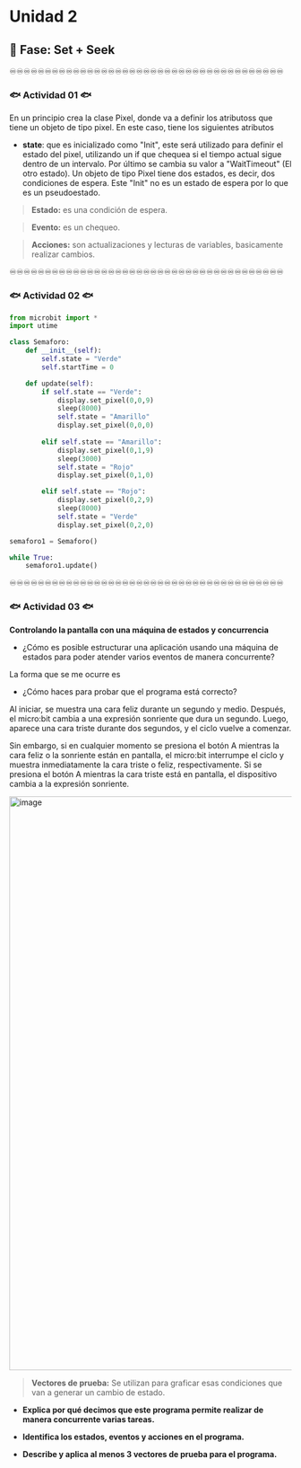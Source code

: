 # Unidad 2

## 🔎 Fase: Set + Seek

♾️♾️♾️♾️♾️♾️♾️♾️♾️♾️♾️♾️♾️♾️♾️♾️♾️♾️♾️♾️♾️♾️♾️♾️♾️♾️♾️♾️♾️♾️♾️♾️♾️♾️♾️♾️♾️♾️♾️

### 🐟 Actividad 01 🐟

En un principio crea la clase Pixel, donde va a definir los atributoss que tiene un objeto de tipo pixel. En este caso, tiene los siguientes atributos 
 - __state__: que es inicializado como "Init", este será utilizado para definir el estado del pixel, utilizando un if que chequea si el tiempo actual sigue dentro de un intervalo. Por último se cambia su valor a "WaitTimeout" (El otro estado). Un objeto de tipo Pixel tiene dos estados, es decir, dos condiciones de espera. Este "Init" no es un estado de espera por lo que es un pseudoestado.

> __Estado:__ es una condición de espera.

> __Evento:__ es un chequeo.

> __Acciones:__ son actualizaciones y lecturas de variables, basicamente realizar cambios.

♾️♾️♾️♾️♾️♾️♾️♾️♾️♾️♾️♾️♾️♾️♾️♾️♾️♾️♾️♾️♾️♾️♾️♾️♾️♾️♾️♾️♾️♾️♾️♾️♾️♾️♾️♾️♾️♾️♾️

### 🐟 Actividad 02 🐟

```python
from microbit import *
import utime

class Semaforo:
    def __init__(self):
        self.state = "Verde"
        self.startTime = 0

    def update(self):
        if self.state == "Verde":
            display.set_pixel(0,0,9)
            sleep(8000)
            self.state = "Amarillo"
            display.set_pixel(0,0,0)
            
        elif self.state == "Amarillo":
            display.set_pixel(0,1,9)
            sleep(3000)
            self.state = "Rojo"
            display.set_pixel(0,1,0)

        elif self.state == "Rojo":        
            display.set_pixel(0,2,9)
            sleep(8000)
            self.state = "Verde"
            display.set_pixel(0,2,0)

semaforo1 = Semaforo()

while True:
    semaforo1.update()
```

♾️♾️♾️♾️♾️♾️♾️♾️♾️♾️♾️♾️♾️♾️♾️♾️♾️♾️♾️♾️♾️♾️♾️♾️♾️♾️♾️♾️♾️♾️♾️♾️♾️♾️♾️♾️♾️♾️♾️

### 🐟 Actividad 03 🐟

__Controlando la pantalla con una máquina de estados y concurrencia__

- ¿Cómo es posible estructurar una aplicación usando una máquina de estados para poder atender varios eventos de manera concurrente?

 La forma que se me ocurre es 
  
- ¿Cómo haces para probar que el programa está correcto?

Al iniciar, se muestra una cara feliz durante un segundo y medio. Después, el micro:bit cambia a una expresión sonriente que dura un segundo. Luego, aparece una cara triste durante dos segundos, y el ciclo vuelve a comenzar.

Sin embargo, si en cualquier momento se presiona el botón A mientras la cara feliz o la sonriente están en pantalla, el micro:bit interrumpe el ciclo y muestra inmediatamente la cara triste o feliz, respectivamente. Si se presiona el botón A mientras la cara triste está en pantalla, el dispositivo cambia a la expresión sonriente.

<img width="838" height="1022" alt="image" src="https://github.com/user-attachments/assets/9eba4c8f-4a6c-44b9-80fb-5efd8f566593" />

> __Vectores de prueba:__ Se utilizan para graficar esas condiciones que van a generar un cambio de estado.

 - __Explica por qué decimos que este programa permite realizar de manera concurrente varias tareas.__

 - __Identifica los estados, eventos y acciones en el programa.__
   
 - __Describe y aplica al menos 3 vectores de prueba para el programa.__

